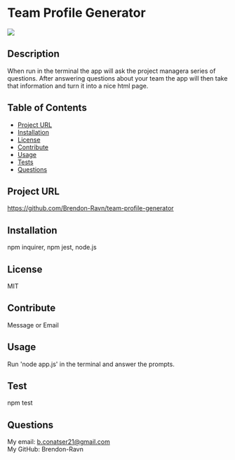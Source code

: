 # Team Profile Generator
  ![](https://img.shields.io/badge/license-MIT-blue.svg)
## Description
  When run in the terminal the app will ask the project managera series of questions. After answering questions about your team the app will then take that information and turn it into a nice html page.

## Table of Contents

* [Project URL](#project-url)
* [Installation](#installation)
* [License](#license)
* [Contribute](#contribute)
* [Usage](#usage)
* [Tests](#test)
* [Questions](#questions)

## Project URL
  https://github.com/Brendon-Ravn/team-profile-generator
  <br />
## Installation 
  npm inquirer, npm jest, node.js
  <br />
## License 
  MIT
  <br />
## Contribute
  Message or Email
  <br />
## Usage
  Run 'node app.js' in the terminal and answer the prompts.
  <br />
## Test
  npm test
  <br />
## Questions
  My email: b.conatser21@gmail.com
  <br />
  My GitHub: Brendon-Ravn
